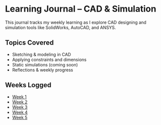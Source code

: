 # Learning Journal – CAD & Simulation

This journal tracks my weekly learning as I explore CAD designing and simulation tools like SolidWorks, AutoCAD, and ANSYS.

## Topics Covered
- Sketching & modeling in CAD
- Applying constraints and dimensions
- Static simulations (coming soon)
- Reflections & weekly progress

## Weeks Logged
- [Week 1](./Week_01.md) 
- [Week 2](Week-2_Drawing/README.md)
- [Week 3](Week-3_Drawings/README.md)
- [Week 4](Week-4-Drawing/README.md)
- [Week 5](Week-5-Drawings/README.md)
  
